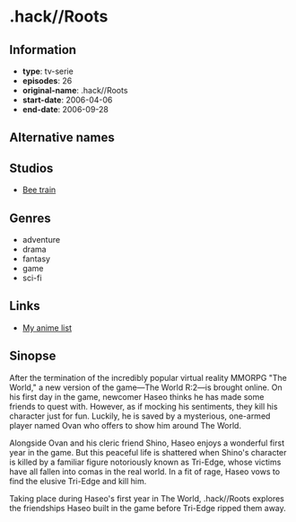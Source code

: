 # .hack//Roots

## Information

-   **type**: tv-serie
-   **episodes**: 26
-   **original-name**: .hack//Roots
-   **start-date**: 2006-04-06
-   **end-date**: 2006-09-28

## Alternative names

## Studios

-   [Bee train](http://www.beetrain.co.jp/)

## Genres

-   adventure
-   drama
-   fantasy
-   game
-   sci-fi

## Links

-   [My anime list](https://myanimelist.net/anime/873/hack__Roots)

## Sinopse

After the termination of the incredibly popular virtual reality MMORPG "The World," a new version of the game—The World R:2—is brought online. On his first day in the game, newcomer Haseo thinks he has made some friends to quest with. However, as if mocking his sentiments, they kill his character just for fun. Luckily, he is saved by a mysterious, one-armed player named Ovan who offers to show him around The World.

Alongside Ovan and his cleric friend Shino, Haseo enjoys a wonderful first year in the game. But this peaceful life is shattered when Shino's character is killed by a familiar figure notoriously known as Tri-Edge, whose victims have all fallen into comas in the real world. In a fit of rage, Haseo vows to find the elusive Tri-Edge and kill him.

Taking place during Haseo's first year in The World, .hack//Roots explores the friendships Haseo built in the game before Tri-Edge ripped them away.
